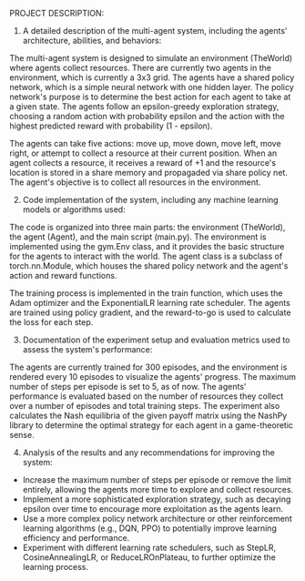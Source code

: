 PROJECT DESCRIPTION:

1) A detailed description of the multi-agent system, including the agents' architecture, abilities, and behaviors:

The multi-agent system is designed to simulate an environment (TheWorld) where agents collect resources. There are currently two agents in the environment, which is currently a 3x3 grid. The agents have a shared policy network, which is a simple neural network with one hidden layer. The policy network's purpose is to determine the best action for each agent to take at a given state. The agents follow an epsilon-greedy exploration strategy, choosing a random action with probability epsilon and the action with the highest predicted reward with probability (1 - epsilon).

The agents can take five actions: move up, move down, move left, move right, or attempt to collect a resource at their current position. When an agent collects a resource, it receives a reward of +1 and the resource's location is stored in a share memory and propagaded via share policy net. The agent's objective is to collect all resources in the environment.


2) Code implementation of the system, including any machine learning models or algorithms used:

The code is organized into three main parts: the environment (TheWorld), the agent (Agent), and the main script (main.py). The environment is implemented using the gym.Env class, and it provides the basic structure for the agents to interact with the world. The agent class is a subclass of torch.nn.Module, which houses the shared policy network and the agent's action and reward functions.

The training process is implemented in the train function, which uses the Adam optimizer and the ExponentialLR learning rate scheduler. The agents are trained using policy gradient, and the reward-to-go is used to calculate the loss for each step.


3) Documentation of the experiment setup and evaluation metrics used to assess the system's performance:

The agents are currently trained for 300 episodes, and the environment is rendered every 10 episodes to visualize the agents' progress. The maximum number of steps per episode is set to 5, as of now. The agents' performance is evaluated based on the number of resources they collect over a number of episodes and total training steps. The experiment also calculates the Nash equilibria of the given payoff matrix using the NashPy library to determine the optimal strategy for each agent in a game-theoretic sense.


4) Analysis of the results and any recommendations for improving the system:

- Increase the maximum number of steps per episode or remove the limit entirely, allowing the agents more time to explore and collect resources.
- Implement a more sophisticated exploration strategy, such as decaying epsilon over time to encourage more exploitation as the agents learn.
- Use a more complex policy network architecture or other reinforcement learning algorithms (e.g., DQN, PPO) to potentially improve learning efficiency and performance.
- Experiment with different learning rate schedulers, such as StepLR, CosineAnnealingLR, or ReduceLROnPlateau, to further optimize the learning process.
